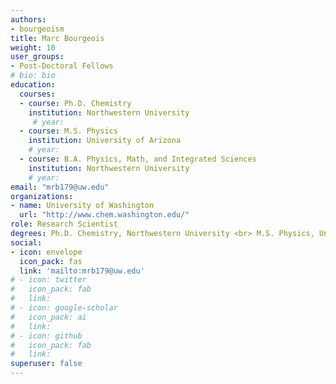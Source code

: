 ```yaml
---
authors:
- bourgeoism
title: Marc Bourgeois
weight: 10
user_groups:
- Post-Doctoral Fellows
# bio: bio
education:
  courses:
  - course: Ph.D. Chemistry
    institution: Northwestern University
     # year:
  - course: M.S. Physics
    institution: University of Arizona
    # year:
  - course: B.A. Physics, Math, and Integrated Sciences
    institution: Northwestern University
    # year:
email: "mrb179@uw.edu"
organizations:
- name: University of Washington 
  url: "http://www.chem.washington.edu/"
role: Research Scientist
degrees: Ph.D. Chemistry, Northwestern University <br> M.S. Physics, University of Arizona <br> B.A. Physics, Math, and Integrated Sciences, Northwestern University 
social:
- icon: envelope
  icon_pack: fas
  link: 'mailto:mrb179@uw.edu'
# - icon: twitter
#   icon_pack: fab
#   link: 
# - icon: google-scholar
#   icon_pack: ai
#   link: 
# - icon: github
#   icon_pack: fab
#   link: 
superuser: false
---
```



